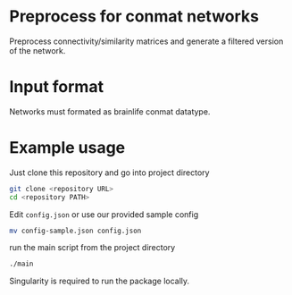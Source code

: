 # Preprocess for conmat networks
Preprocess connectivity/similarity matrices and generate a filtered version of the network.


# Input format
Networks must formated as brainlife conmat datatype.

# Example usage
Just clone this repository and go into project directory

```bash
git clone <repository URL>
cd <repository PATH>
```

Edit `config.json` or use our provided sample config

```bash
mv config-sample.json config.json
```

run the main script from the project directory

```bash
./main
```

Singularity is required to run the package locally.